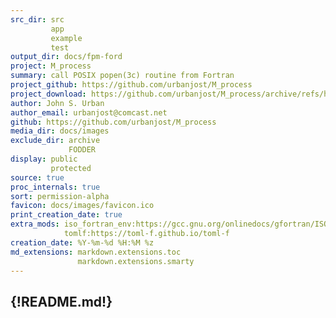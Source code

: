 ```yaml
---
src_dir: src
         app
         example
         test
output_dir: docs/fpm-ford
project: M_process
summary: call POSIX popen(3c) routine from Fortran
project_github: https://github.com/urbanjost/M_process
project_download: https://github.com/urbanjost/M_process/archive/refs/heads/master.zip
author: John S. Urban
author_email: urbanjost@comcast.net
github: https://github.com/urbanjost/M_process
media_dir: docs/images
exclude_dir: archive
             FODDER
display: public
         protected
source: true
proc_internals: true
sort: permission-alpha
favicon: docs/images/favicon.ico
print_creation_date: true
extra_mods: iso_fortran_env:https://gcc.gnu.org/onlinedocs/gfortran/ISO_005fFORTRAN_005fENV.html
            tomlf:https://toml-f.github.io/toml-f
creation_date: %Y-%m-%d %H:%M %z
md_extensions: markdown.extensions.toc
               markdown.extensions.smarty
---
```

{!README.md!}
---
